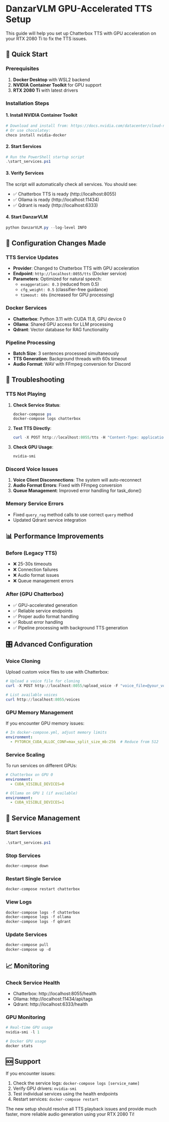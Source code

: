 # DanzarVLM GPU-Accelerated TTS Setup

This guide will help you set up Chatterbox TTS with GPU acceleration on your RTX 2080 Ti to fix the TTS issues.

## 🚀 Quick Start

### Prerequisites

1. **Docker Desktop** with WSL2 backend
2. **NVIDIA Container Toolkit** for GPU support
3. **RTX 2080 Ti** with latest drivers

### Installation Steps

#### 1. Install NVIDIA Container Toolkit

```powershell
# Download and install from: https://docs.nvidia.com/datacenter/cloud-native/container-toolkit/install-guide.html
# Or use chocolatey:
choco install nvidia-docker
```

#### 2. Start Services

```powershell
# Run the PowerShell startup script
.\start_services.ps1
```

#### 3. Verify Services

The script will automatically check all services. You should see:
- ✅ Chatterbox TTS is ready (http://localhost:8055)
- ✅ Ollama is ready (http://localhost:11434)  
- ✅ Qdrant is ready (http://localhost:6333)

#### 4. Start DanzarVLM

```powershell
python DanzarVLM.py --log-level INFO
```

## 🔧 Configuration Changes Made

### TTS Service Updates

- **Provider**: Changed to Chatterbox TTS with GPU acceleration
- **Endpoint**: `http://localhost:8055/tts` (Docker service)
- **Parameters**: Optimized for natural speech:
  - `exaggeration: 0.3` (reduced from 0.5)
  - `cfg_weight: 0.5` (classifier-free guidance)
  - `timeout: 60s` (increased for GPU processing)

### Docker Services

- **Chatterbox**: Python 3.11 with CUDA 11.8, GPU device 0
- **Ollama**: Shared GPU access for LLM processing
- **Qdrant**: Vector database for RAG functionality

### Pipeline Processing

- **Batch Size**: 3 sentences processed simultaneously
- **TTS Generation**: Background threads with 60s timeout
- **Audio Format**: WAV with FFmpeg conversion for Discord

## 🐛 Troubleshooting

### TTS Not Playing

1. **Check Service Status**:
   ```powershell
   docker-compose ps
   docker-compose logs chatterbox
   ```

2. **Test TTS Directly**:
   ```powershell
   curl -X POST http://localhost:8055/tts -H "Content-Type: application/json" -d '{"text":"test","exaggeration":0.3}' --output test.wav
   ```

3. **Check GPU Usage**:
   ```powershell
   nvidia-smi
   ```

### Discord Voice Issues

1. **Voice Client Disconnections**: The system will auto-reconnect
2. **Audio Format Errors**: Fixed with FFmpeg conversion
3. **Queue Management**: Improved error handling for task_done()

### Memory Service Errors

- Fixed `query_rag` method calls to use correct `query` method
- Updated Qdrant service integration

## 📊 Performance Improvements

### Before (Legacy TTS)
- ❌ 25-30s timeouts
- ❌ Connection failures
- ❌ Audio format issues
- ❌ Queue management errors

### After (GPU Chatterbox)
- ✅ GPU-accelerated generation
- ✅ Reliable service endpoints
- ✅ Proper audio format handling
- ✅ Robust error handling
- ✅ Pipeline processing with background TTS generation

## 🎛️ Advanced Configuration

### Voice Cloning

Upload custom voice files to use with Chatterbox:

```powershell
# Upload a voice file for cloning
curl -X POST http://localhost:8055/upload_voice -F "voice_file=@your_voice.wav"

# List available voices
curl http://localhost:8055/voices
```

### GPU Memory Management

If you encounter GPU memory issues:

```yaml
# In docker-compose.yml, adjust memory limits
environment:
  - PYTORCH_CUDA_ALLOC_CONF=max_split_size_mb:256  # Reduce from 512
```

### Service Scaling

To run services on different GPUs:

```yaml
# Chatterbox on GPU 0
environment:
  - CUDA_VISIBLE_DEVICES=0

# Ollama on GPU 1 (if available)
environment:
  - CUDA_VISIBLE_DEVICES=1
```

## 🔄 Service Management

### Start Services
```powershell
.\start_services.ps1
```

### Stop Services
```powershell
docker-compose down
```

### Restart Single Service
```powershell
docker-compose restart chatterbox
```

### View Logs
```powershell
docker-compose logs -f chatterbox
docker-compose logs -f ollama
docker-compose logs -f qdrant
```

### Update Services
```powershell
docker-compose pull
docker-compose up -d
```

## 📈 Monitoring

### Check Service Health
- Chatterbox: http://localhost:8055/health
- Ollama: http://localhost:11434/api/tags
- Qdrant: http://localhost:6333/health

### GPU Monitoring
```powershell
# Real-time GPU usage
nvidia-smi -l 1

# Docker GPU usage
docker stats
```

## 🆘 Support

If you encounter issues:

1. Check the service logs: `docker-compose logs [service_name]`
2. Verify GPU drivers: `nvidia-smi`
3. Test individual services using the health endpoints
4. Restart services: `docker-compose restart`

The new setup should resolve all TTS playback issues and provide much faster, more reliable audio generation using your RTX 2080 Ti! 